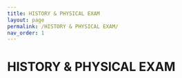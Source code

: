 ```yaml
---
title: HISTORY & PHYSICAL EXAM
layout: page
permalink: /HISTORY & PHYSICAL EXAM/
nav_order: 1
---
```


# HISTORY & PHYSICAL EXAM     
